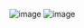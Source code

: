 ![image](https://github.com/user-attachments/assets/4319ffc9-c7ec-41b3-a865-e2f8a48a5806)
![image](https://github.com/user-attachments/assets/9dc0083d-873b-4d4e-be86-b03671e13f5c)
